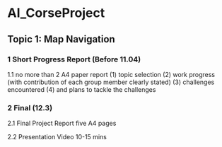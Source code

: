 # AI_CorseProject
## Topic 1: Map Navigation
### 1 Short Progress Report (Before 11.04)

1.1 no more than 2 A4 paper report
(1) topic selection
(2) work progress (with contribution of each group member clearly stated)
(3) challenges encountered
(4) and plans to tackle the challenges

### 2 Final (12.3)
2.1 Final Project Report five A4 pages

2.2 Presentation Video 10-15 mins
